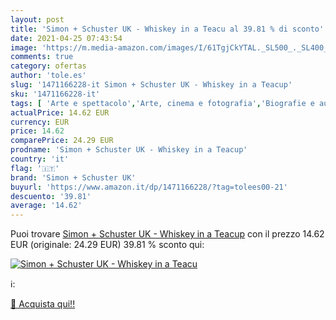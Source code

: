 ```yaml
---
layout: post
title: 'Simon + Schuster UK - Whiskey in a Teacu al 39.81 % di sconto'
date: 2021-04-25 07:43:54
image: 'https://m.media-amazon.com/images/I/61TgjCkYTAL._SL500_._SL400_.jpg'
comments: true
category: ofertas
author: 'tole.es'
slug: '1471166228-it Simon + Schuster UK - Whiskey in a Teacup'
sku: '1471166228-it'
tags: [ 'Arte e spettacolo','Arte, cinema e fotografia','Biografie e autobiografie','Biografie, diari e memorie','Libri','Lifestyle e guide allo stile','Tempo libero','simon + schuster uk', ]
actualPrice: 14.62 EUR
currency: EUR
price: 14.62
comparePrice: 24.29 EUR
prodname: 'Simon + Schuster UK - Whiskey in a Teacup'
country: 'it'
flag: '🇮🇹'
brand: 'Simon + Schuster UK'
buyurl: 'https://www.amazon.it/dp/1471166228/?tag=tolees00-21'
descuento: '39.81'
average: '14.62'
---
```


Puoi trovare [Simon + Schuster UK - Whiskey in a Teacup](https://www.amazon.it/dp/1471166228/?tag=tolees00-21) con il prezzo 14.62 EUR (originale: 24.29 EUR) 39.81 % sconto qui:

[![Simon + Schuster UK - Whiskey in a Teacu](https://m.media-amazon.com/images/I/61TgjCkYTAL._SL500_._SL400_.jpg)](https://www.amazon.it/dp/1471166228/?tag=tolees00-21)

ℹ️:


[🛒 Acquista qui!!](https://www.amazon.it/dp/1471166228/?tag=tolees00-21)
